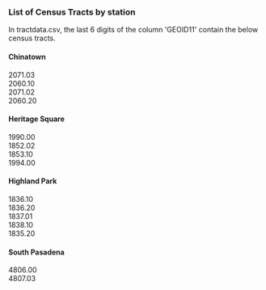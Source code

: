 ### List of Census Tracts by station

In tractdata.csv, the last 6 digits of the column 'GEOID11' contain the below census tracts.

#### Chinatown
2071.03    
2060.10  
2071.02  
2060.20  

#### Heritage Square
1990.00  
1852.02  
1853.10  
1994.00  

#### Highland Park
1836.10  
1836.20  
1837.01  
1838.10  
1835.20  

#### South Pasadena
4806.00  
4807.03
